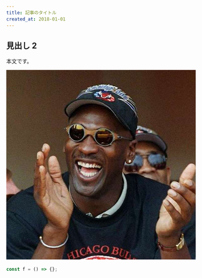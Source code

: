 ```yaml
---
title: 記事のタイトル
created_at: 2018-01-01
---
```


## 見出し 2

本文です。

![あああ](/assets/images/profile.jpg)

```js
const f = () => {};
```
